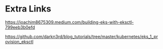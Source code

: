 # Extra Links

https://joachim8675309.medium.com/building-eks-with-eksctl-799eeb3b0efd

https://github.com/darkn3rd/blog_tutorials/tree/master/kubernetes/eks_1_provision_eksctl
